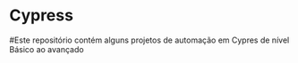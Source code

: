# Cypress

#Este repositório contém alguns projetos de automação em Cypres de nível Básico ao avançado
